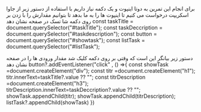 برای انجام این تمرین به دوتا اینپوت و یک دکمه نیاز داریم با  استفاده از دستور زیر  از جاوا اسکریپت   درخواست می کنیم تا اینپوت ها را به  ما بدهد تا بتوانیم مقدارش را با زدن بر روی دکمه شا تسک در صفحه نشان دهد 
const taskTitle = document.querySelector<HTMLInputElement>("#taskTitle");
const taskDeccription = document.querySelector<HTMLInputElement>("#taskdescription");
const button = document.querySelector<HTMLButtonElement>("#showtask");
const listTask = document.querySelector<HTMLButtonElement>("#listTask");

 دستور زیر بیانگر این است که وقتی بر روی دکمه کلیک شد مقدار ورودی ها را در صفحه نشان دهد
 button?.addEventListener("click" , () =>{
    const showTask =document.createElement("div");
    const titr =document.createElement("h1");
    titr.innerText=taskTitle?.value ?? "";
    const titrDescription =document.createElement("h3");
    titrDescription.innerText=taskDeccription?.value ?? "";
    showTask.appendChild(titr);
    showTask.appendChild(titrDescription);
    listTask?.appendChild(showTask)
})
